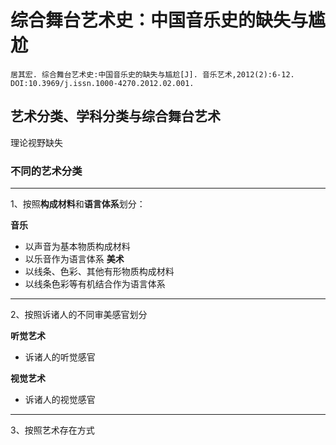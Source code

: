
# 综合舞台艺术史：中国音乐史的缺失与尴尬

`居其宏. 综合舞台艺术史:中国音乐史的缺失与尴尬[J]. 音乐艺术,2012(2):6-12. DOI:10.3969/j.issn.1000-4270.2012.02.001.`

## 艺术分类、学科分类与综合舞台艺术

理论视野缺失

### 不同的艺术分类

---

1、按照**构成材料**和**语言体系**划分：

**音乐**
- 以声音为基本物质构成材料
- 以乐音作为语言体系
**美术**
- 以线条、色彩、其他有形物质构成材料
- 以线条色彩等有机结合作为语言体系

---

2、按照诉诸人的不同审美感官划分

**听觉艺术**
- 诉诸人的听觉感官

**视觉艺术**
- 诉诸人的视觉感官

---

3、按照艺术存在方式